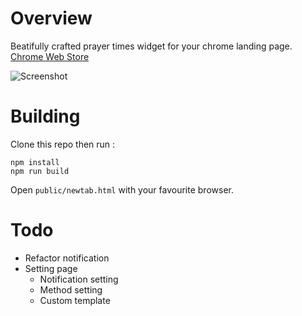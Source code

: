 # Overview

Beatifully crafted prayer times widget for your chrome landing page.
[Chrome Web Store](https://chrome.google.com/webstore/detail/yuk-sholat/plgjdlhiogchdnbfdcieojfmpbofkjgj)

![Screenshot](https://github.com/rizkix/yuksholat/blob/master/screenshot.png)

# Building

Clone this repo then run :

```
npm install
npm run build
```

Open `public/newtab.html` with your favourite browser.

# Todo 

- Refactor notification
- Setting page
  - Notification setting
  - Method setting
  - Custom template

